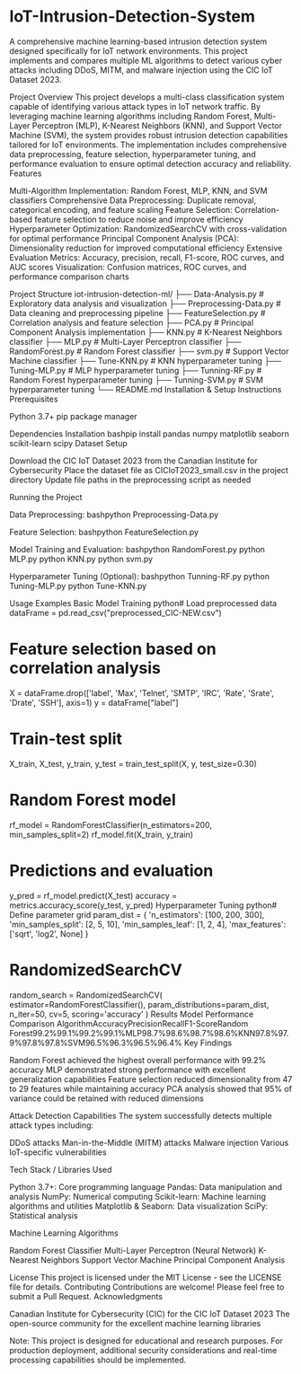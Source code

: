 # IoT-Intrusion-Detection-System
A comprehensive machine learning-based intrusion detection system designed specifically for IoT network environments. This project implements and compares multiple ML algorithms to detect various cyber attacks including DDoS, MITM, and malware injection using the CIC IoT Dataset 2023.

Project Overview
This project develops a multi-class classification system capable of identifying various attack types in IoT network traffic. By leveraging machine learning algorithms including Random Forest, Multi-Layer Perceptron (MLP), K-Nearest Neighbors (KNN), and Support Vector Machine (SVM), the system provides robust intrusion detection capabilities tailored for IoT environments.
The implementation includes comprehensive data preprocessing, feature selection, hyperparameter tuning, and performance evaluation to ensure optimal detection accuracy and reliability.
Features

Multi-Algorithm Implementation: Random Forest, MLP, KNN, and SVM classifiers
Comprehensive Data Preprocessing: Duplicate removal, categorical encoding, and feature scaling
Feature Selection: Correlation-based feature selection to reduce noise and improve efficiency
Hyperparameter Optimization: RandomizedSearchCV with cross-validation for optimal performance
Principal Component Analysis (PCA): Dimensionality reduction for improved computational efficiency
Extensive Evaluation Metrics: Accuracy, precision, recall, F1-score, ROC curves, and AUC scores
Visualization: Confusion matrices, ROC curves, and performance comparison charts

Project Structure
iot-intrusion-detection-ml/
├── Data-Analysis.py          # Exploratory data analysis and visualization
├── Preprocessing-Data.py     # Data cleaning and preprocessing pipeline
├── FeatureSelection.py       # Correlation analysis and feature selection
├── PCA.py                   # Principal Component Analysis implementation
├── KNN.py                   # K-Nearest Neighbors classifier
├── MLP.py                   # Multi-Layer Perceptron classifier
├── RandomForest.py          # Random Forest classifier
├── svm.py                   # Support Vector Machine classifier
├── Tune-KNN.py              # KNN hyperparameter tuning
├── Tuning-MLP.py            # MLP hyperparameter tuning
├── Tunning-RF.py            # Random Forest hyperparameter tuning
├── Tunning-SVM.py           # SVM hyperparameter tuning
└── README.md
Installation & Setup Instructions
Prerequisites

Python 3.7+
pip package manager

Dependencies Installation
bashpip install pandas numpy matplotlib seaborn scikit-learn scipy
Dataset Setup

Download the CIC IoT Dataset 2023 from the Canadian Institute for Cybersecurity
Place the dataset file as CICIoT2023_small.csv in the project directory
Update file paths in the preprocessing script as needed

Running the Project

Data Preprocessing:
bashpython Preprocessing-Data.py

Feature Selection:
bashpython FeatureSelection.py

Model Training and Evaluation:
bashpython RandomForest.py
python MLP.py
python KNN.py
python svm.py

Hyperparameter Tuning (Optional):
bashpython Tunning-RF.py
python Tuning-MLP.py
python Tune-KNN.py


Usage Examples
Basic Model Training
python# Load preprocessed data
dataFrame = pd.read_csv("preprocessed_CIC-NEW.csv")

# Feature selection based on correlation analysis
X = dataFrame.drop(['label', 'Max', 'Telnet', 'SMTP', 'IRC', 
                   'Rate', 'Srate', 'Drate', 'SSH'], axis=1)
y = dataFrame["label"]

# Train-test split
X_train, X_test, y_train, y_test = train_test_split(X, y, test_size=0.30)

# Random Forest model
rf_model = RandomForestClassifier(n_estimators=200, min_samples_split=2)
rf_model.fit(X_train, y_train)

# Predictions and evaluation
y_pred = rf_model.predict(X_test)
accuracy = metrics.accuracy_score(y_test, y_pred)
Hyperparameter Tuning
python# Define parameter grid
param_dist = {
    'n_estimators': [100, 200, 300],
    'min_samples_split': [2, 5, 10],
    'min_samples_leaf': [1, 2, 4],
    'max_features': ['sqrt', 'log2', None]
}

# RandomizedSearchCV
random_search = RandomizedSearchCV(
    estimator=RandomForestClassifier(),
    param_distributions=param_dist,
    n_iter=50,
    cv=5,
    scoring='accuracy'
)
Results
Model Performance Comparison
AlgorithmAccuracyPrecisionRecallF1-ScoreRandom Forest99.2%99.1%99.2%99.1%MLP98.7%98.6%98.7%98.6%KNN97.8%97.9%97.8%97.8%SVM96.5%96.3%96.5%96.4%
Key Findings

Random Forest achieved the highest overall performance with 99.2% accuracy
MLP demonstrated strong performance with excellent generalization capabilities
Feature selection reduced dimensionality from 47 to 29 features while maintaining accuracy
PCA analysis showed that 95% of variance could be retained with reduced dimensions

Attack Detection Capabilities
The system successfully detects multiple attack types including:

DDoS attacks
Man-in-the-Middle (MITM) attacks
Malware injection
Various IoT-specific vulnerabilities

Tech Stack / Libraries Used

Python 3.7+: Core programming language
Pandas: Data manipulation and analysis
NumPy: Numerical computing
Scikit-learn: Machine learning algorithms and utilities
Matplotlib & Seaborn: Data visualization
SciPy: Statistical analysis

Machine Learning Algorithms

Random Forest Classifier
Multi-Layer Perceptron (Neural Network)
K-Nearest Neighbors
Support Vector Machine
Principal Component Analysis

License
This project is licensed under the MIT License - see the LICENSE file for details.
Contributing
Contributions are welcome! Please feel free to submit a Pull Request.
Acknowledgments

Canadian Institute for Cybersecurity (CIC) for the CIC IoT Dataset 2023
The open-source community for the excellent machine learning libraries


Note: This project is designed for educational and research purposes. For production deployment, additional security considerations and real-time processing capabilities should be implemented.
